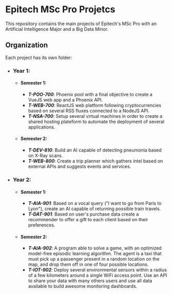 # Epitech MSc Pro Projetcs
This repository contains the main projects of Epitech's MSc Pro with an Artificial Intelligence Major and a Big Data Minor.

## Organization
Each project has its own folder:
  - ### Year 1:
    * #### **Semester 1**:
      - _***T-POO-700***_: Phoenix pool with a final objective to create a VueJS web app and a Phoenix API.
      - _***T-WEB-700***_: ReactJS web platform following cryptocurrencies based on several RSS fluxes connected to a NodeJS API.
      - _***T-NSA-700***_: Setup several virtual machines in order to create a shared hosting plateform to automate the deployment of several applications.
    * #### **Semester 2**:
      - _***T-DEV-810***_: Build an AI capable of detecting pneumonia based on X-Ray scans.
      - _***T-WEB-800***_: Create a trip planner which gathers intel based on external APIs and suggests events and services.
  - ### Year 2:
    * #### **Semester 1**:
      - _***T-AIA-901***_: Based on a vocal query ("I want to go from Paris to Lyon"), create an AI capable of returning possible train travels.
      - _***T-DAT-901***_: Based on user's purchase data create a recommender to offer a gift to each client based on their preferences.
    * #### **Semester 2**:
      - _***T-AIA-902***_: A program able to solve a game, with an optimized model-free episodic learning algorithm. The agent is a taxi that must pick up a passenger present in a random location on the map, and drop them off in one of four possible locations. 
      - _***T-IOT-902***_: Deploy several environmental sensors within a radius of a few kilometers around a single WiFi access point. Use an API to share your data with many others users and use all data available to build awesome monitoring dashboards.

